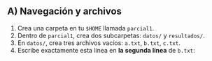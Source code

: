 ## A) Navegación y archivos

1. Crea una carpeta en tu `$HOME` llamada `parcial1`.
2. Dentro de `parcial1`, crea dos subcarpetas: `datos/` y `resultados/`.
3. En `datos/`, crea tres archivos vacíos: `a.txt`, `b.txt`, `c.txt`.
4. Escribe exactamente esta línea en **la segunda línea** de `b.txt`:
